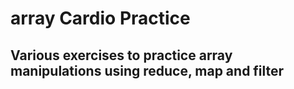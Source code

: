 # array Cardio Practice


## Various exercises to practice array manipulations using reduce, map and filter
